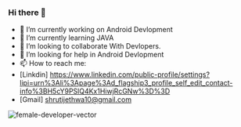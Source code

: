 ### Hi there 👋

- 🔭 I’m currently working on Android Devlopment
- 🌱 I’m currently learning JAVA
- 👯 I’m looking to collaborate With Devlopers.
- 🤔 I’m looking for help in Android Devlopment
- 📫 How to reach me: 
- [Linkdin] https://www.linkedin.com/public-profile/settings?lipi=urn%3Ali%3Apage%3Ad_flagship3_profile_self_edit_contact-info%3BH5cY9PSlQ4Kx1HiwjRcGNw%3D%3D
- [Gmail] shrutijethwa10@gmail.com



![female-developer-vector](https://user-images.githubusercontent.com/77672199/194723060-2c88c51b-3c6c-4c08-84c3-37e3965f946e.jpg)
